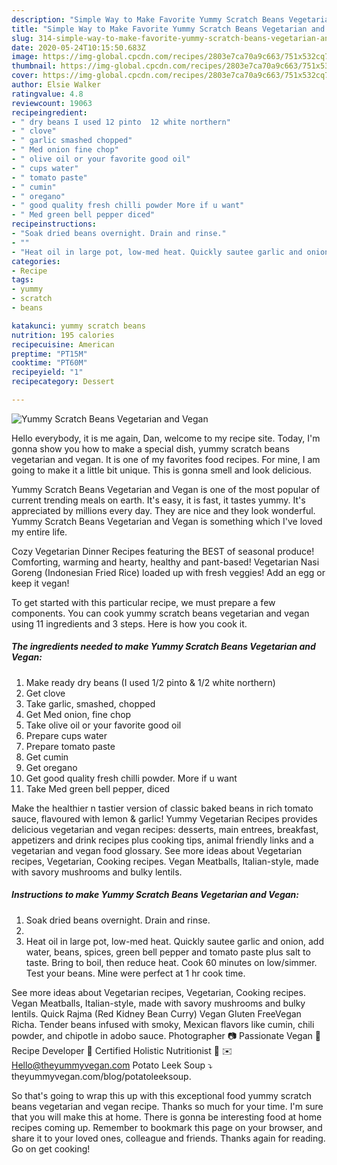 ```yaml
---
description: "Simple Way to Make Favorite Yummy Scratch Beans Vegetarian and Vegan"
title: "Simple Way to Make Favorite Yummy Scratch Beans Vegetarian and Vegan"
slug: 314-simple-way-to-make-favorite-yummy-scratch-beans-vegetarian-and-vegan
date: 2020-05-24T10:15:50.683Z
image: https://img-global.cpcdn.com/recipes/2803e7ca70a9c663/751x532cq70/yummy-scratch-beans-vegetarian-and-vegan-recipe-main-photo.jpg
thumbnail: https://img-global.cpcdn.com/recipes/2803e7ca70a9c663/751x532cq70/yummy-scratch-beans-vegetarian-and-vegan-recipe-main-photo.jpg
cover: https://img-global.cpcdn.com/recipes/2803e7ca70a9c663/751x532cq70/yummy-scratch-beans-vegetarian-and-vegan-recipe-main-photo.jpg
author: Elsie Walker
ratingvalue: 4.8
reviewcount: 19063
recipeingredient:
- " dry beans I used 12 pinto  12 white northern"
- " clove"
- " garlic smashed chopped"
- " Med onion fine chop"
- " olive oil or your favorite good oil"
- " cups water"
- " tomato paste"
- " cumin"
- " oregano"
- " good quality fresh chilli powder More if u want"
- " Med green bell pepper diced"
recipeinstructions:
- "Soak dried beans overnight. Drain and rinse."
- ""
- "Heat oil in large pot, low-med heat. Quickly sautee garlic and onion, add water, beans, spices, green bell pepper and tomato paste plus salt to taste. Bring to boil, then reduce heat. Cook 60 minutes on low/simmer. Test your beans. Mine were perfect at 1 hr cook time."
categories:
- Recipe
tags:
- yummy
- scratch
- beans

katakunci: yummy scratch beans 
nutrition: 195 calories
recipecuisine: American
preptime: "PT15M"
cooktime: "PT60M"
recipeyield: "1"
recipecategory: Dessert

---
```



![Yummy Scratch Beans Vegetarian and Vegan](https://img-global.cpcdn.com/recipes/2803e7ca70a9c663/751x532cq70/yummy-scratch-beans-vegetarian-and-vegan-recipe-main-photo.jpg)

Hello everybody, it is me again, Dan, welcome to my recipe site. Today, I'm gonna show you how to make a special dish, yummy scratch beans vegetarian and vegan. It is one of my favorites food recipes. For mine, I am going to make it a little bit unique. This is gonna smell and look delicious.

Yummy Scratch Beans Vegetarian and Vegan is one of the most popular of current trending meals on earth. It's easy, it is fast, it tastes yummy. It's appreciated by millions every day. They are nice and they look wonderful. Yummy Scratch Beans Vegetarian and Vegan is something which I've loved my entire life.

Cozy Vegetarian Dinner Recipes featuring the BEST of seasonal produce! Comforting, warming and hearty, healthy and pant-based! Vegetarian Nasi Goreng (Indonesian Fried Rice) loaded up with fresh veggies! Add an egg or keep it vegan!


To get started with this particular recipe, we must prepare a few components. You can cook yummy scratch beans vegetarian and vegan using 11 ingredients and 3 steps. Here is how you cook it.

<!--inarticleads1-->

##### The ingredients needed to make Yummy Scratch Beans Vegetarian and Vegan:

1. Make ready  dry beans (I used 1/2 pinto &amp; 1/2 white northern)
1. Get  clove
1. Take  garlic, smashed, chopped
1. Get  Med onion, fine chop
1. Take  olive oil or your favorite good oil
1. Prepare  cups water
1. Prepare  tomato paste
1. Get  cumin
1. Get  oregano
1. Get  good quality fresh chilli powder. More if u want
1. Take  Med green bell pepper, diced


Make the healthier n tastier version of classic baked beans in rich tomato sauce, flavoured with lemon &amp; garlic! Yummy Vegetarian Recipes provides delicious vegetarian and vegan recipes: desserts, main entrees, breakfast, appetizers and drink recipes plus cooking tips, animal friendly links and a vegetarian and vegan food glossary. See more ideas about Vegetarian recipes, Vegetarian, Cooking recipes. Vegan Meatballs, Italian-style, made with savory mushrooms and bulky lentils. 

<!--inarticleads2-->

##### Instructions to make Yummy Scratch Beans Vegetarian and Vegan:

1. Soak dried beans overnight. Drain and rinse.
1. 
1. Heat oil in large pot, low-med heat. Quickly sautee garlic and onion, add water, beans, spices, green bell pepper and tomato paste plus salt to taste. Bring to boil, then reduce heat. Cook 60 minutes on low/simmer. Test your beans. Mine were perfect at 1 hr cook time.


See more ideas about Vegetarian recipes, Vegetarian, Cooking recipes. Vegan Meatballs, Italian-style, made with savory mushrooms and bulky lentils. Quick Rajma (Red Kidney Bean Curry) Vegan Gluten FreeVegan Richa. Tender beans infused with smoky, Mexican flavors like cumin, chili powder, and chipotle in adobo sauce. Photographer 📷 Passionate Vegan 🌱 Recipe Developer 🥣 Certified Holistic Nutritionist 🍎 ✉️Hello@theyummyvegan.com Potato Leek Soup ⤵️ theyummyvegan.com/blog/potatoleeksoup. 

So that's going to wrap this up with this exceptional food yummy scratch beans vegetarian and vegan recipe. Thanks so much for your time. I'm sure that you will make this at home. There is gonna be interesting food at home recipes coming up. Remember to bookmark this page on your browser, and share it to your loved ones, colleague and friends. Thanks again for reading. Go on get cooking!

